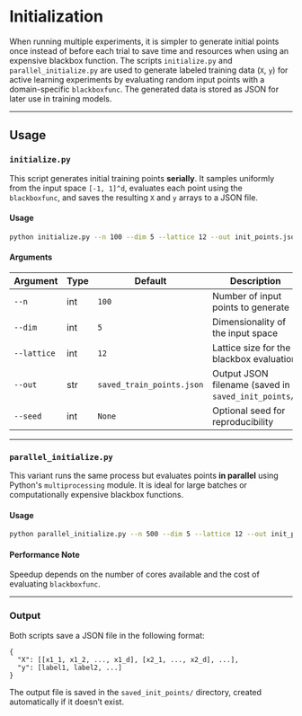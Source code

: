 # Initialization

When running multiple experiments, it is simpler to generate initial points once instead of before each trial to save time and resources when using an expensive blackbox function. The scripts `initialize.py` and `parallel_initialize.py` are used to generate labeled training data (`X`, `y`) for active learning experiments by evaluating random input points with a domain-specific `blackboxfunc`. The generated data is stored as JSON for later use in training models.

---

## Usage

### `initialize.py`

This script generates initial training points **serially**. It samples uniformly from the input space `[-1, 1]^d`, evaluates each point using the `blackboxfunc`, and saves the resulting `X` and `y` arrays to a JSON file.

#### **Usage**


```bash
python initialize.py --n 100 --dim 5 --lattice 12 --out init_points.json --seed 42
```

#### **Arguments**

| Argument       | Type   | Default                | Description                                             |
|----------------|--------|------------------------|---------------------------------------------------------|
| `--n`          | int    | `100`                  | Number of input points to generate                      |
| `--dim`        | int    | `5`                    | Dimensionality of the input space                       |
| `--lattice`    | int    | `12`                   | Lattice size for the blackbox evaluation                |
| `--out`        | str    | `saved_train_points.json` | Output JSON filename (saved in `saved_init_points/`) |
| `--seed`       | int    | `None`                 | Optional seed for reproducibility                       |

---

### `parallel_initialize.py`

This variant runs the same process but evaluates points **in parallel** using Python's `multiprocessing` module. It is ideal for large batches or computationally expensive blackbox functions.

#### **Usage**

```bash
python parallel_initialize.py --n 500 --dim 5 --lattice 12 --out init_points_parallel.json --seed 1337
```

#### **Performance Note**

Speedup depends on the number of cores available and the cost of evaluating `blackboxfunc`.

---

### Output

Both scripts save a JSON file in the following format:

```text
{
  "X": [[x1_1, x1_2, ..., x1_d], [x2_1, ..., x2_d], ...],
  "y": [label1, label2, ...]
}
```

The output file is saved in the `saved_init_points/` directory, created automatically if it doesn’t exist.

